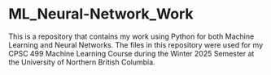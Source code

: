 # ML_Neural-Network_Work
This is a repository that contains my work using Python for both Machine Learning and Neural Networks. The files in this repository were used for my CPSC 499 Machine Learning Course during the Winter 2025 Semester at the University of Northern British Columbia.
